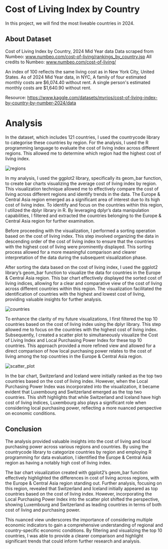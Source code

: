 # Cost of Living Index by Country
In this project, we will find the most liveable countries in 2024.

## About Dataset
Cost of Living Index by Country, 2024 Mid Year data
Data scraped from Numbeo: www.numbeo.com/cost-of-living/rankings_by_country.jsp
All credits to Numbeo: www.numbeo.com/cost-of-living/

An index of 100 reflects the same living cost as in New York City, United States.
As of 2024 Mid Year data, in NYC,
A family of four estimated monthly costs are $6,074.40 without rent.
A single person's estimated monthly costs are $1,640.90 without rent.

Resource: https://www.kaggle.com/datasets/myrios/cost-of-living-index-by-country-by-number-2024/data

# Analysis
In the dataset, which includes 121 countries, I used the countrycode library to categorise these countries by region. For the analysis, I used the R programming language to evaluate the cost of living index across different regions. This allowed me to determine which region had the highest cost of living index.

![regions](https://github.com/user-attachments/assets/5fcb6c73-584c-4b65-864a-c09bba6b6d7a)

In my analysis, I used the ggplot2 library, specifically its geom_bar function, to create bar charts visualizing the average cost of living index by region. This visualization technique allowed me to effectively compare the cost of living across different regions and identify trends in the data. The Europe & Central Asia region emerged as a significant area of interest due to its high cost of living index. To identify and focus on the countries within this region, I utilized the dplyr library in R. By leveraging dplyr’s data manipulation capabilities, I filtered and extracted the countries belonging to the Europe & Central Asia region for further examination.

Before proceeding with the visualization, I performed a sorting operation based on the cost of living index. This step involved organizing the data in descending order of the cost of living index to ensure that the countries with the highest cost of living were prominently displayed. This sorting process allowed for a more meaningful comparison and clearer interpretation of the data during the subsequent visualization phase.

After sorting the data based on the cost of living index, I used the ggplot2 library’s geom_bar function to visualize the data for countries in the Europe & Central Asia region. This bar chart effectively displayed the sorted cost of living indices, allowing for a clear and comparative view of the cost of living across different countries within this region. The visualization facilitated the identification of countries with the highest and lowest cost of living, providing valuable insights for further analysis.

![countries](https://github.com/user-attachments/assets/128f66bc-e852-4146-8524-0f34679ccf22)

To enhance the clarity of my future visualizations, I first filtered the top 10 countries based on the cost of living index using the dplyr library. This step allowed me to focus on the countries with the highest cost of living index. Subsequently, I created a scatter plot to simultaneously visualize the Cost of Living Index and Local Purchasing Power Index for these top 10 countries. This approach provided a more refined view and allowed for a direct comparison of how local purchasing power relates to the cost of living among the top countries in the Europe & Central Asia region.

![scatter_plot](https://github.com/user-attachments/assets/18c7e206-4e9d-41a7-8b5a-3bb8435c8f77)

In the bar chart, Switzerland and Iceland were initially ranked as the top two countries based on the cost of living index. However, when the Local Purchasing Power Index was incorporated into the visualization, it became evident that Luxembourg and Switzerland emerged as the top two countries. This shift highlights that while Switzerland and Iceland have high cost of living indices, Luxembourg also plays a significant role when considering local purchasing power, reflecting a more nuanced perspective on economic conditions.

## Conclusion

The analysis provided valuable insights into the cost of living and local purchasing power across various regions and countries. By using the countrycode library to categorize countries by region and employing R programming for data evaluation, I identified the Europe & Central Asia region as having a notably high cost of living index.

The bar chart visualization created with ggplot2’s geom_bar function effectively highlighted the differences in cost of living across regions, with the Europe & Central Asia region standing out. Further analysis, focusing on this region, revealed that Switzerland and Iceland initially appeared as top countries based on the cost of living index. However, incorporating the Local Purchasing Power Index into the scatter plot shifted the perspective, showing Luxembourg and Switzerland as leading countries in terms of both cost of living and purchasing power.

This nuanced view underscores the importance of considering multiple economic indicators to gain a comprehensive understanding of regional and country-specific economic conditions. By filtering and visualizing the top 10 countries, I was able to provide a clearer comparison and highlight significant trends that could inform further research and analysis.
